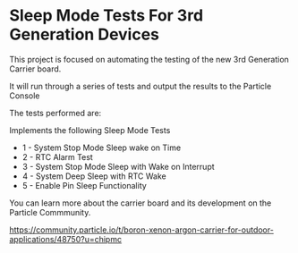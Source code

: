 # Sleep Mode Tests For 3rd Generation Devices

This project is focused on automating the testing of the new 3rd Generation Carrier board.  

It will run through a series of tests and output the results to the Particle Console

The tests performed are:

Implements the following Sleep Mode Tests
* 1 - System Stop Mode Sleep wake on Time
* 2 - RTC Alarm Test
* 3 - System Stop Mode Sleep with Wake on Interrupt
* 4 - System Deep Sleep with RTC Wake
* 5 - Enable Pin Sleep Functionality

You can learn more about the carrier board and its development on the Particle Commmunity.

https://community.particle.io/t/boron-xenon-argon-carrier-for-outdoor-applications/48750?u=chipmc

